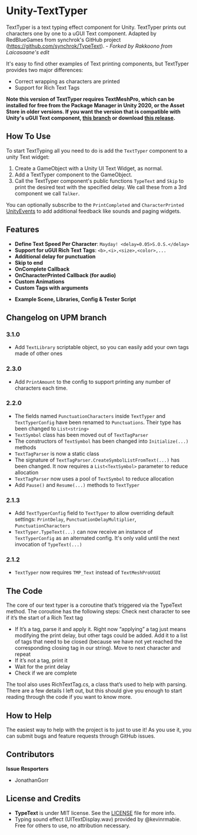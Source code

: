 Unity-TextTyper
=========================

TextTyper is a text typing effect component for Unity. TextTyper prints out characters one by one to a uGUI Text component. Adapted by RedBlueGames from synchrok's GitHub project (https://github.com/synchrok/TypeText). - *Forked by Rakkoono from Laicasaane's edit*

It's easy to find other examples of Text printing components, but TextTyper provides two major differences:
* Correct wrapping as characters are printed
* Support for Rich Text Tags

**Note this version of TextTyper requires TextMeshPro, which can be installed for free from the Package Manager in Unity 2020, or the Asset Store in older versions. If you want the version that is compatible with Unity's uGUI Text component, [this branch](https://github.com/redbluegames/unity-text-typer/tree/ugui-text-typer) or download [this release](https://github.com/redbluegames/unity-text-typer/releases/tag/v1.2).**

How To Use
--------
To start TextTyping all you need to do is add the `TextTyper` component to a unity Text widget:

1. Create a GameObject with a Unity UI Text Widget, as normal.
2. Add a TextTyper component to the GameObject.
3. Call the TextTyper component's public functions ```TypeText``` and ```Skip``` to print the desired text with the specified delay. We call these from a 3rd component we call `Talker`.

You can optionally subscribe to the `PrintCompleted` and `CharacterPrinted` [UnityEvents](https://docs.unity3d.com/ScriptReference/Events.UnityEvent.AddListener.html) to add additional feedback like sounds and paging widgets.

Features
--------
- **Define Text Speed Per Character**: ```Mayday! <delay=0.05>S.O.S.</delay>```
- **Support for uGUI Rich Text Tags**: ```<b>,<i>,<size>,<color>,...```
- **Additional delay for punctuation**
- **Skip to end**
- **OnComplete Callback**
- **OnCharacterPrinted Callback (for audio)**
- **Custom Animations**
- **Custom Tags with arguments**

+ **Example Scene, Libraries, Config & Tester Script**

Changelog on UPM branch
--------

### 3.1.0
- Add `TextLibrary` scriptable object, so you can easily add your own tags made of other ones

### 2.3.0
- Add `PrintAmount` to the config to support printing any number of characters each time.

### 2.2.0
- The fields named `PunctuationCharacters` inside `TextTyper` and `TextTyperConfig` have been renamed to `Punctuations`. Their type has been changed to `List<string>`
- `TextSymbol` class has been moved out of `TextTagParser`
- The constructors of `TextSymbol` has been changed into `Initialize(...)` methods
- `TextTagParser` is now a static class
- The signature of `TextTagParser.CreateSymbolListFromText(...)` has been changed. It now requires a `List<TextSymbol>` parameter to reduce allocation
- `TextTagParser` now uses a pool of `TextSymbol` to reduce allocation
- Add `Pause()` and `Resume(...)` methods to `TextTyper`

### 2.1.3
- Add `TextTyperConfig` field to `TextTyper` to allow overriding default settings: `PrintDelay`, `PunctuationDelayMultiplier`, `PunctuationCharacters`
- `TextTyper.TypeText(...)` can now receive an instance of `TextTyperConfig` as an alternated config. It's only valid until the next invocation of `TypeText(...)`

### 2.1.2
- `TextTyper` now requires `TMP_Text` instead of `TextMeshProUGUI`

The Code
--------
The core of our text typer is a coroutine that’s triggered via the TypeText method. The coroutine has the following steps:
Check next character to see if it’s the start of a Rich Text tag
- If It’s a tag, parse it and apply it. Right now “applying” a tag just means modifying the print delay, but other tags could be added. Add it to a list of tags that need to be closed (because we have not yet reached the corresponding closing tag in our string). Move to next character and repeat
- If it’s not a tag, print it
- Wait for the print delay
- Check if we are complete

The tool also uses RichTextTag.cs, a class that’s used to help with parsing.
There are a few details I left out, but this should give you enough to start reading through the code if you want to know more.

How to Help
-------
The easiest way to help with the project is to just to use it! As you use it, you can submit bugs and feature requests through GitHub issues.

Contributors
-------
**Issue Resporters**
- JonathanGorr

License and Credits
-------
- **TypeText** is under MIT license. See the [LICENSE](LICENSE) file for more info.
- Typing sound effect (UITextDisplay.wav) provided by @kevinrmabie. Free for others to use, no attribution necessary.
